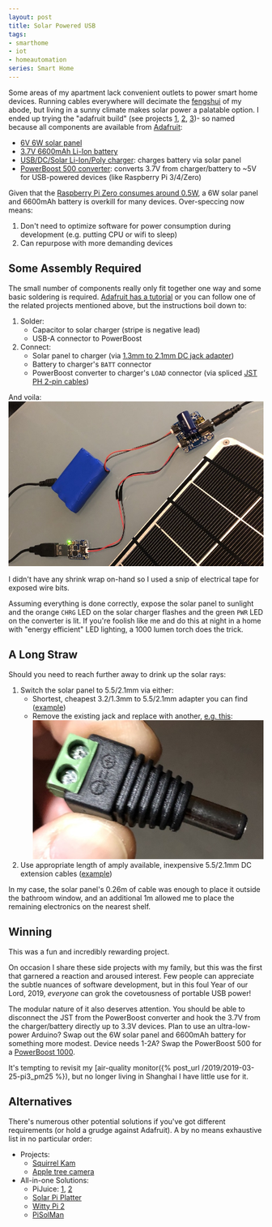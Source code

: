 ```yaml
---
layout: post
title: Solar Powered USB
tags:
- smarthome
- iot
- homeautomation
series: Smart Home
---
```


Some areas of my apartment lack convenient outlets to power smart home devices.  Running cables everywhere will decimate the [fengshui](https://en.wikipedia.org/wiki/Feng_shui) of my abode, but living in a sunny climate makes solar power a palatable option.  I ended up trying the "adafruit build" (see projects [1](https://learn.adafruit.com/solar-boost-bag?view=all), [2](http://juliansarokin.com/how-to-build-a-solar-powered-raspberry-pi/), [3](https://www.instructables.com/lesson/Solar-USB-Charger-2/))- so named because all components are available from [Adafruit](https://www.adafruit.com):

- [6V 6W solar panel](https://www.adafruit.com/product/1525)
- [3.7V 6600mAh Li-Ion battery](https://www.adafruit.com/product/353)
- [USB/DC/Solar Li-Ion/Poly charger](https://www.adafruit.com/product/390): charges battery via solar panel
- [PowerBoost 500 converter](https://www.adafruit.com/product/1903): converts 3.7V from charger/battery to ~5V for USB-powered devices (like Raspberry Pi 3/4/Zero)

Given that the [Raspberry Pi Zero consumes around 0.5W](https://www.jeffgeerling.com/blogs/jeff-geerling/raspberry-pi-zero-power), a 6W solar panel and 6600mAh battery is overkill for many devices.  Over-speccing now means:  
1. Don't need to optimize software for power consumption during development (e.g. putting CPU or wifi to sleep)
1. Can repurpose with more demanding devices

## Some Assembly Required

The small number of components really only fit together one way and some basic soldering is required.  [Adafruit has a tutorial](https://learn.adafruit.com/usb-dc-and-solar-lipoly-charger/overview) or you can follow one of the related projects mentioned above, but the instructions boil down to:

1. Solder:
    - Capacitor to solar charger (stripe is negative lead)
    - USB-A connector to PowerBoost
1. Connect:
    - Solar panel to charger (via [1.3mm to 2.1mm DC jack adapter](https://www.adafruit.com/product/2788))
    - Battery to charger's `BATT` connector
    - PowerBoost converter to charger's `LOAD` connector (via spliced [JST PH 2-pin cables](https://www.adafruit.com/product/261))

And voila:  
![](/assets/solar_usb.jpg)

I didn't have any shrink wrap on-hand so I used a snip of electrical tape for exposed wire bits.

Assuming everything is done correctly, expose the solar panel to sunlight and the orange `CHRG` LED on the solar charger flashes and the green `PWR` LED on the converter is lit.  If you're foolish like me and do this at night in a home with "energy efficient" LED lighting, a 1000 lumen torch does the trick.
 
 ## A Long Straw

 Should you need to reach further away to drink up the solar rays:

1. Switch the solar panel to 5.5/2.1mm via either:
    - Shortest, cheapest 3.2/1.3mm to 5.5/2.1mm adapter you can find ([example](https://www.amazon.com/gp/product/B00L365XC0))
    - Remove the existing jack and replace with another, [e.g. this](https://www.adafruit.com/product/369):  
![](/assets/dc_power_screw_terminal.jpg)
1. Use appropriate length of amply available, inexpensive 5.5/2.1mm DC extension cables ([example](https://www.amazon.com/gp/product/B06X99VJ9Y))

In my case, the solar panel's 0.26m of cable was enough to place it outside the bathroom window, and an additional 1m allowed me to place the remaining electronics on the nearest shelf.

 ## Winning

This was a fun and incredibly rewarding project.

On occasion I share these side projects with my family, but this was the first that garnered a reaction and aroused interest.  Few people can appreciate the subtle nuances of software development, but in this foul Year of our Lord, 2019, *everyone* can grok the covetousness of portable USB power!

The modular nature of it also deserves attention.  You should be able to disconnect the JST from the PowerBoost converter and hook the 3.7V from the charger/battery directly up to 3.3V devices.  Plan to use an ultra-low-power Arduino?  Swap out the 6W solar panel and 6600mAh battery for something more modest.  Device needs 1-2A?  Swap the PowerBoost 500 for a [PowerBoost 1000](https://www.adafruit.com/product/2030).

It's tempting to revisit my [air-quality monitor({% post_url /2019/2019-03-25-pi3_pm25 %}), but no longer living in Shanghai I have little use for it.

## Alternatives

There's numerous other potential solutions if you've got different requirements (or hold a grudge against Adafruit).  A by no means exhaustive list in no particular order:

- Projects:
    - [Squirrel Kam](https://www.hackster.io/reichley/solar-powered-squirrel-kam-pi-zero-w-updated-797db4)
    - [Apple tree camera](https://kaspars.net/blog/solar-raspberry-pi-camera)
- All-in-one Solutions:
    - PiJuice: [1](https://www.electromaker.io/tutorial/blog/go-off-the-grid-with-your-raspberry-pi-zero-w), [2](https://howchoo.com/g/mmfkn2rhoth/raspberry-pi-solar-power)
    - [Solar Pi Platter](http://www.danjuliodesigns.com/products/solar_pi_platter.html)
    - [Witty Pi 2](http://www.uugear.com/portfolio/use-witty-pi-2-to-build-solar-powered-time-lapse-camera/)
    - [PiSolMan](http://www.pisolman.com/)
